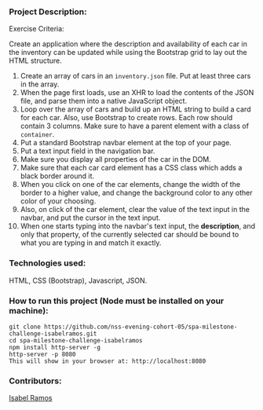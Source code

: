 ### Project Description:

Exercise Criteria:

Create an application where the description and availability of each car in the inventory can be updated while using the Bootstrap grid to lay out the HTML structure.

1. Create an array of cars in an `inventory.json` file. Put at least three cars in the array.
1. When the page first loads, use an XHR to load the contents of the JSON file, and parse them into a native JavaScript object.
1. Loop over the array of cars and build up an HTML string to build a card for each car. Also, use Bootstrap to create rows. Each row should contain 3 columns. Make sure to have a parent element with a class of `container`.
1. Put a standard Bootstrap navbar element at the top of your page.
1. Put a text input field in the navigation bar.
1. Make sure you display all properties of the car in the DOM.
1. Make sure that each car card element has a CSS class which adds a black border around it.
1. When you click on one of the car elements, change the width of the border to a higher value, and change the background color to any other color of your choosing.
1. Also, on click of the car element, clear the value of the text input in the navbar, and put the cursor in the text input.
1. When one starts typing into the navbar's text input, the **description**, and only that property, of the currently selected car should be bound to what you are typing in and match it exactly.

### Technologies used:

HTML, CSS (Bootstrap), Javascript, JSON.

### How to run this project (Node must be installed on your machine):

```
git clone https://github.com/nss-evening-cohort-05/spa-milestone-challenge-isabelramos.git
cd spa-milestone-challenge-isabelramos
npm install http-server -g
http-server -p 8080
This will show in your browser at: http://localhost:8080
```

### Contributors:
[Isabel Ramos](https://github.com/isabelramos)